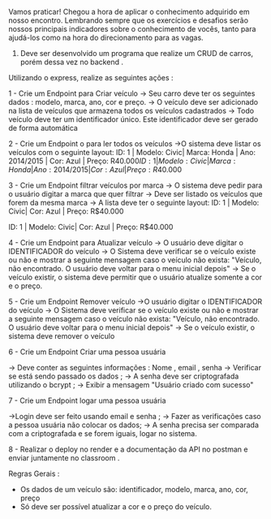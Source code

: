 Vamos praticar!
Chegou a hora de aplicar o conhecimento adquirido em nosso encontro.
Lembrando sempre que os exercícios e desafios serão nossos principais
indicadores sobre o conhecimento de vocês, tanto para ajudá-los como
na hora do direcionamento para as vagas.

1. Deve ser desenvolvido um programa que realize um CRUD de carros,
porém dessa vez no backend .

Utilizando o express, realize as seguintes ações :

1 - Crie um Endpoint para Criar veículo
-> Seu carro deve ter os seguintes dados : modelo, marca,
ano, cor e preço.
-> O veículo deve ser adicionado na lista de veículos que
armazena todos os veículos cadastrados
-> Todo veículo deve ter um identificador único. Este
identificador deve ser gerado de forma automática

2 - Crie um Endpoint o para ler todos os veículos
->O sistema deve listar os veículos com o seguinte layout:
ID: 1 | Modelo: Civic| Marca: Honda | Ano: 2014/2015 | Cor: Azul |
Preço: R$40.000
ID: 1 | Modelo: Civic| Marca: Honda | Ano: 2014/2015 | Cor: Azul |
Preço: R$40.000

3 - Crie um Endpoint filtrar veículos por marca
-> O sistema deve pedir para o usuário digitar a marca que
quer filtrar
-> Deve ser listado os veículos que forem da mesma marca
-> A lista deve ter o seguinte layout:
ID: 1 | Modelo: Civic| Cor: Azul | Preço: R$40.000

ID: 1 | Modelo: Civic| Cor: Azul | Preço: R$40.000

4 - Crie um Endpoint para Atualizar veículo
-> O usuário deve digitar o IDENTIFICADOR do veículo
-> O Sistema deve verificar se o veículo existe ou não e
mostrar a seguinte mensagem caso o veículo não exista:
"Veículo, não encontrado. O usuário deve voltar para o menu
inicial depois"
-> Se o veículo existir, o sistema deve permitir que o usuário
atualize somente a cor e o preço.

5 - Crie um Endpoint Remover veículo
->O usuário digitar o IDENTIFICADOR do veículo
-> O Sistema deve verificar se o veículo existe ou não e
mostrar a seguinte mensagem caso o veículo não exista:
"Veículo, não encontrado. O usuário deve voltar para o menu
inicial depois"
-> Se o veículo existir, o sistema deve remover o veículo

6 - Crie um Endpoint Criar uma pessoa usuária

-> Deve conter as seguintes informações : Nome , email ,
senha
-> Verificar se está sendo passado os dados ;
-> A senha deve ser criptografada utilizando o bcrypt ;
-> Exibir a mensagem "Usuário criado com sucesso"

7 - Crie um Endpoint logar uma pessoa usuária

->Login deve ser feito usando email e senha ;
-> Fazer as verificações caso a pessoa usuária não colocar os
dados;
-> A senha precisa ser comparada com a criptografada e se
forem iguais, logar no sistema.

8 - Realizar o deploy no render e a documentação da API no
postman e enviar juntamente no classroom .

Regras Gerais :
- Os dados de um veículo são: identificador, modelo, marca,
ano, cor, preço
- Só deve ser possível atualizar a cor e o preço do veículo.

